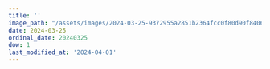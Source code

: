 ```yaml
---
title: ''
image_path: "/assets/images/2024-03-25-9372955a2851b2364fcc0f80d90f8406.jpeg"
date: 2024-03-25
ordinal_date: 20240325
dow: 1
last_modified_at: '2024-04-01'
---
```

